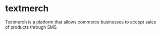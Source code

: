 # textmerch
Textmerch is a platform that allows commerce businesses to accept sales of products through SMS
